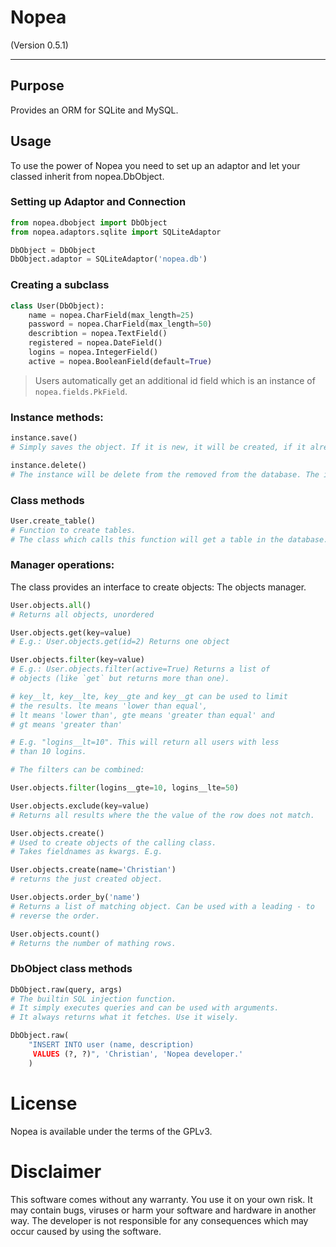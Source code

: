 # Nopea
(Version 0.5.1)

---
## Purpose
Provides an ORM for SQLite and MySQL.

## Usage

To use the power of Nopea you need to set up an adaptor and let your classed inherit from nopea.DbObject.

### Setting up Adaptor and Connection
```python
from nopea.dbobject import DbObject
from nopea.adaptors.sqlite import SQLiteAdaptor

DbObject = DbObject
DbObject.adaptor = SQLiteAdaptor('nopea.db')
```

### Creating a subclass
```python
class User(DbObject):
    name = nopea.CharField(max_length=25)
    password = nopea.CharField(max_length=50)
    describtion = nopea.TextField()
    registered = nopea.DateField()
    logins = nopea.IntegerField()
    active = nopea.BooleanField(default=True)
```

> Users automatically get an additional id field which is an instance of `nopea.fields.PkField`.

### Instance methods:
```python
instance.save()
# Simply saves the object. If it is new, it will be created, if it already exists, it will be updated. Depending on whether the instance has an id != None or not.

instance.delete()
# The instance will be delete from the removed from the database. The instance will not be deleted and keep it's original id.

```

### Class methods
```python
User.create_table()
# Function to create tables.
# The class which calls this function will get a table in the database.
```

### Manager operations:
The class provides an interface to create objects: The objects manager.
```python
User.objects.all()
# Returns all objects, unordered

User.objects.get(key=value)
# E.g.: User.objects.get(id=2) Returns one object

User.objects.filter(key=value)
# E.g.: User.objects.filter(active=True) Returns a list of
# objects (like `get` but returns more than one).

# key__lt, key__lte, key__gte and key__gt can be used to limit
# the results. lte means 'lower than equal',
# lt means 'lower than', gte means 'greater than equal' and
# gt means 'greater than'

# E.g. "logins__lt=10". This will return all users with less
# than 10 logins.

# The filters can be combined:

User.objects.filter(logins__gte=10, logins__lte=50)

User.objects.exclude(key=value)
# Returns all results where the the value of the row does not match.

User.objects.create()
# Used to create objects of the calling class.
# Takes fieldnames as kwargs. E.g.

User.objects.create(name='Christian')
# returns the just created object.

User.objects.order_by('name')
# Returns a list of matching object. Can be used with a leading - to
# reverse the order.

User.objects.count()
# Returns the number of mathing rows.
```

### DbObject class methods

```python
DbObject.raw(query, args)
# The builtin SQL injection function.
# It simply executes queries and can be used with arguments.
# It always returns what it fetches. Use it wisely.

DbObject.raw(
    "INSERT INTO user (name, description)
     VALUES (?, ?)", 'Christian', 'Nopea developer.'
    )
```

# License
Nopea is available under the terms of the GPLv3.


# Disclaimer
This software comes without any warranty. You use it on your own risk. It may contain bugs, viruses or harm your software and hardware in another way. The developer is not responsible for any consequences which may occur caused by using the software.
